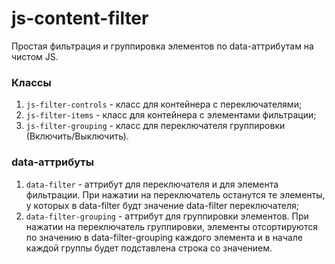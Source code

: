 # js-content-filter

Простая фильтрация и группировка элементов по data-аттрибутам на чистом JS. 

### Классы

1. `js-filter-controls` - класс для контейнера с переключателями;
2. `js-filter-items` - класс для контейнера с элементами фильтрации;
3. `js-filter-grouping` - класс для переключателя группировки (Включить/Выключить).

### data-аттрибуты

1. `data-filter` - аттрибут для переключателя и для элемента фильтрации.
При нажатии на переключатель останутся те элементы, у которых в data-filter будт значение
data-filter переключателя;
2. `data-filter-grouping` - аттрибут для группировки элементов. При нажатии на переключатель группировки,
элементы отсортируются по значению в data-filter-grouping каждого элемента и в начале каждой группы
будет подставлена строка со значением. 
